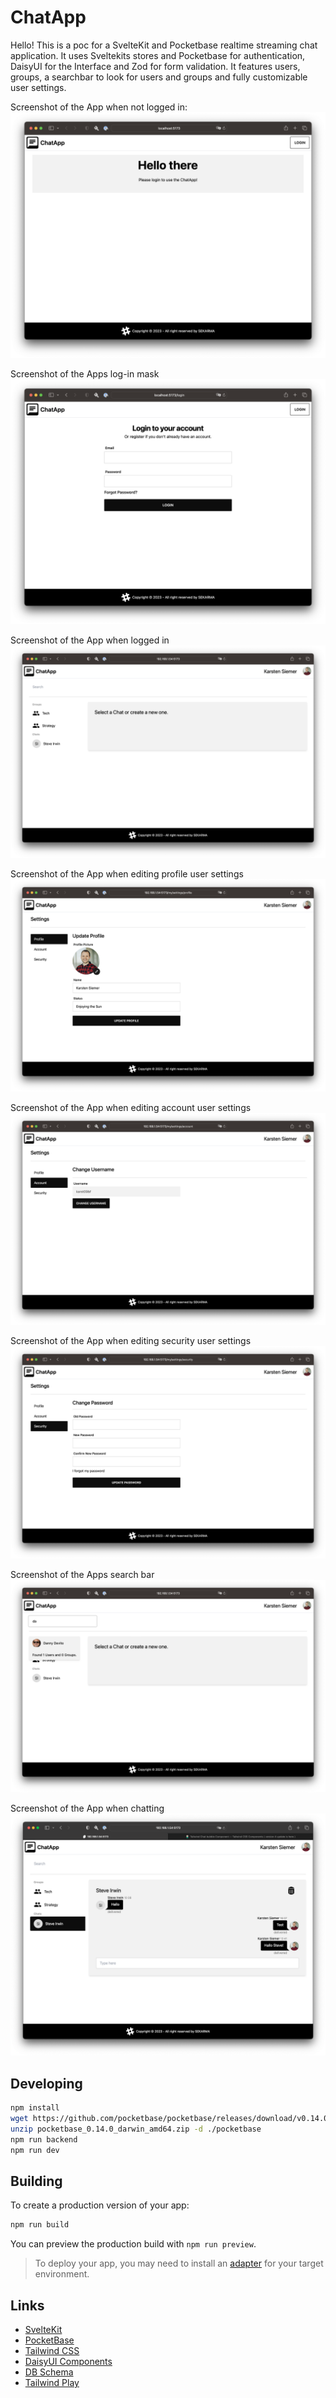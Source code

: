 # ChatApp

Hello! This is a poc for a SvelteKit and Pocketbase realtime streaming chat application.
It uses Sveltekits stores and Pocketbase for authentication, DaisyUI for the Interface and Zod for form validation.
It features users, groups, a searchbar to look for users and groups and fully customizable user settings.

Screenshot of the App when not logged in:
![Not logged in](./screenshots/screenshot-1-not-logged-in.png)

Screenshot of the Apps log-in mask
![Log-in mask](./screenshots/screenshot-2-login-mask.png)

Screenshot of the App when logged in
![Logged in](./screenshots/screenshot-3-logged-in.png)

Screenshot of the App when editing profile user settings
![Profile settings](./screenshots/screenshot-4-user-settings-profile.png)

Screenshot of the App when editing account user settings
![Account settings](./screenshots/screenshot-5-user-settings-account.png)

Screenshot of the App when editing security user settings
![Security Settings](./screenshots/screenshot-6-user-settings-security.png)

Screenshot of the Apps search bar
![Searchbar](./screenshots/screenshot-7-chatapp-search.png)

Screenshot of the App when chatting
![Chat](./screenshots/screenshot-8-chatapp-steve.png)

## Developing

```bash
npm install
wget https://github.com/pocketbase/pocketbase/releases/download/v0.14.0/pocketbase_0.14.0_darwin_arm64.zip
unzip pocketbase_0.14.0_darwin_amd64.zip -d ./pocketbase
npm run backend
npm run dev
```

## Building

To create a production version of your app:

```bash
npm run build
```

You can preview the production build with `npm run preview`.

> To deploy your app, you may need to install an [adapter](https://kit.svelte.dev/docs/adapters) for your target environment.

## Links

- [SvelteKit](https://kit.svelte.dev/)
- [PocketBase](https://pocketbase.io/)
- [Tailwind CSS](https://tailwindcss.com/docs/)
- [DaisyUI Components](https://daisyui.com/components/)
- [DB Schema](https://dev.to/karanpratapsingh/system-design-whatsapp-fld)
- [Tailwind Play](https://play.tailwindcss.com/)
